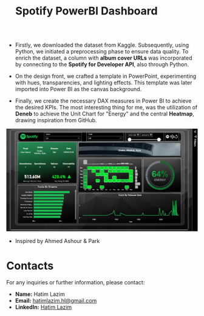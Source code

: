 <div id="user-content-toc">
    <ul>
      <summary><h1 style="display: inline-block;"> Spotify PowerBI Dashboard </h1></summary>
    </ul>
</div>
<br>

* Firstly, we downloaded the dataset from Kaggle. Subsequently, using Python, we initiated a preprocessing phase to ensure data quality. To enrich the dataset, a column with __album cover URLs__ was incorporated by connecting to the __Spotify for Developer API__, also through Python. 

* On the design front, we crafted a template in PowerPoint, experimenting with hues, transparencies, and lighting effects. This template was later imported into Power BI as the canvas background. 

* Finally, we create the necessary DAX measures in Power BI to achieve the desired KPIs. The most interesting thing for me, was the utilization of __Deneb__ to achieve the Unit Chart for "Energy" and the central __Heatmap__, drawing inspiration from GitHub. 

![Example](Spotify_Dashboard.png)

* Inspired by Ahmed Ashour & Park

# Contacts
For any inquiries or further information, please contact:
- **Name:** Hatim Lazim
- **Email:** hatimlazim.hl@gmail.com
- **LinkedIn:** <a href="https://ma.linkedin.com/in/hatim-lazim" target="_blank">Hatim Lazim</a><br>
